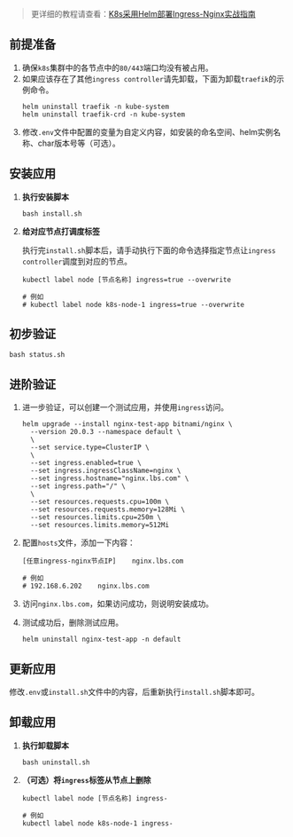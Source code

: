 > 更详细的教程请查看：[K8s采用Helm部署Ingress-Nginx实战指南](https://lbs.wiki/pages/ffec2a5/)

前提准备
---

1. 确保`k8s`集群中的各节点中的`80/443`端口均没有被占用。
2. 如果应该存在了其他`ingress controller`请先卸载，下面为卸载`traefik`的示例命令。
    ```shell
    helm uninstall traefik -n kube-system
    helm uninstall traefik-crd -n kube-system
    ```
3. 修改`.env`文件中配置的变量为自定义内容，如安装的命名空间、helm实例名称、char版本号等（可选）。

安装应用
---

1. **执行安装脚本**

   ```shell
   bash install.sh
   ```

2. **给对应节点打调度标签**

   执行完`install.sh`脚本后，请手动执行下面的命令选择指定节点让`ingress controller`调度到对应的节点。
   ```shell
   kubectl label node [节点名称] ingress=true --overwrite
   
   # 例如
   # kubectl label node k8s-node-1 ingress=true --overwrite
   ```

初步验证
---

```shell
bash status.sh
```
   
进阶验证
---

1. 进一步验证，可以创建一个测试应用，并使用`ingress`访问。
   ```shell
   helm upgrade --install nginx-test-app bitnami/nginx \
     --version 20.0.3 --namespace default \
     \
     --set service.type=ClusterIP \
     \
     --set ingress.enabled=true \
     --set ingress.ingressClassName=nginx \
     --set ingress.hostname="nginx.lbs.com" \
     --set ingress.path="/" \
     \
     --set resources.requests.cpu=100m \
     --set resources.requests.memory=128Mi \
     --set resources.limits.cpu=250m \
     --set resources.limits.memory=512Mi
   ```
   
2. 配置`hosts`文件，添加一下内容：
   ```
   [任意ingress-nginx节点IP]    nginx.lbs.com
   
   # 例如
   # 192.168.6.202    nginx.lbs.com
   ```
   
3. 访问`nginx.lbs.com`，如果访问成功，则说明安装成功。
   
4. 测试成功后，删除测试应用。
   ```shell
   helm uninstall nginx-test-app -n default
   ```

更新应用
---

修改`.env`或`install.sh`文件中的内容，后重新执行`install.sh`脚本即可。

卸载应用
---

1. **执行卸载脚本**

   ```shell
   bash uninstall.sh
   ```

2. **（可选）将`ingress`标签从节点上删除**

   ```shell
   kubectl label node [节点名称] ingress-
   
   # 例如
   kubectl label node k8s-node-1 ingress-
   ```
